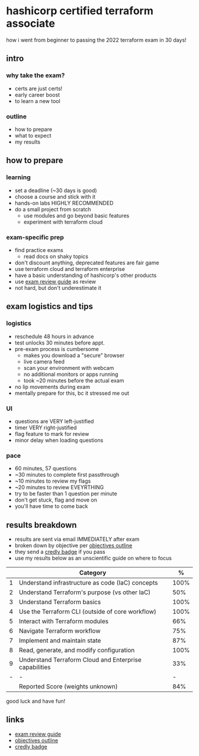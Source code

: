 # hashicorp certified terraform associate

how i went from beginner to passing the 2022 terraform exam in 30 days!

## intro

### why take the exam?

- certs are just certs!
- early career boost
- to learn a new tool

### outline

- how to prepare
- what to expect
- my results

## how to prepare

### learning

- set a deadline (~30 days is good)
- choose a course and stick with it
- hands-on labs HIGHLY RECOMMENDED
- do a small project from scratch
  - use modules and go beyond basic features
  - experiment with terraform cloud

### exam-specific prep

- find practice exams
  - read docs on shaky topics
- don't discount anything, deprecated features are fair game
- use terraform cloud and terraform enterprise
- have a basic understanding of hashicorp's other products
- use [exam review guide](https://learn.hashicorp.com/tutorials/terraform/associate-review?in=terraform/certification) as review
- not hard, but don't underestimate it

## exam logistics and tips

### logistics

- reschedule 48 hours in advance
- test unlocks 30 minutes before appt.
- pre-exam process is cumbersome
  - makes you download a "secure" browser
  - live camera feed
  - scan your environment with webcam
  - no additional monitors or apps running
  - took ~20 minutes before the actual exam
- no lip movements during exam
- mentally prepare for this, bc it stressed me out

### UI

- questions are VERY left-justified
- timer VERY right-justified
- flag feature to mark for review
- minor delay when loading questions

### pace

- 60 minutes, 57 questions
- ~30 minutes to complete first passthrough
- ~10 minutes to review my flags
- ~20 minutes to review EVEYRTHING
- try to be faster than 1 question per minute
- don't get stuck, flag and move on
- you'll have time to come back

## results breakdown

- results are sent via email IMMEDIATELY after exam
- broken down by objective per [objectives outline](https://www.hashicorp.com/certification/terraform-associate)
- they send a [credly badge](https://www.credly.com/badges/49244d28-4aeb-41a3-8416-637cf441884a/linked_in) if you pass
- use my results below as an unscientific guide on where to focus


|   | Category                                               | %    |
|---|--------------------------------------------------------|------|
| 1 | Understand infrastructure as code (IaC) concepts       | 100% |
| 2 | Understand Terraform's purpose (vs other IaC)          | 50%  |
| 3 | Understand Terraform basics                            | 100% |
| 4 | Use the Terraform CLI (outside of core workflow)       | 100% |
| 5 | Interact with Terraform modules                        | 66%  |
| 6 | Navigate Terraform workflow                            | 75%  |
| 7 | Implement and maintain state                           | 87%  |
| 8 | Read, generate, and modify configuration               | 100% |
| 9 | Understand Terraform Cloud and Enterprise capabilities | 33%  |
| - | -                                                      | -    |
|   | Reported Score (weights unknown)                       | 84%  |

good luck and have fun! 

## links

- [exam review guide](https://learn.hashicorp.com/tutorials/terraform/associate-review?in=terraform/certification)
- [objectives outline](https://www.hashicorp.com/certification/terraform-associate)
- [credly badge](https://www.credly.com/badges/49244d28-4aeb-41a3-8416-637cf441884a/linked_in)
